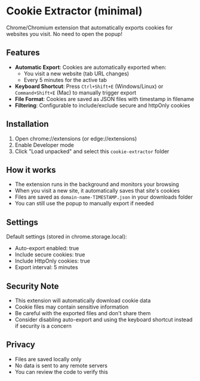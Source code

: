 # Cookie Extractor (minimal)

Chrome/Chromium extension that automatically exports cookies for websites you visit. No need to open the popup!

## Features
- **Automatic Export**: Cookies are automatically exported when:
  - You visit a new website (tab URL changes)
  - Every 5 minutes for the active tab
- **Keyboard Shortcut**: Press `Ctrl+Shift+E` (Windows/Linux) or `Command+Shift+E` (Mac) to manually trigger export
- **File Format**: Cookies are saved as JSON files with timestamp in filename
- **Filtering**: Configurable to include/exclude secure and httpOnly cookies

## Installation
1. Open chrome://extensions (or edge://extensions)
2. Enable Developer mode
3. Click "Load unpacked" and select this `cookie-extractor` folder

## How it works
- The extension runs in the background and monitors your browsing
- When you visit a new site, it automatically saves that site's cookies
- Files are saved as `domain-name-TIMESTAMP.json` in your downloads folder
- You can still use the popup to manually export if needed

## Settings
Default settings (stored in chrome.storage.local):
- Auto-export enabled: true
- Include secure cookies: true
- Include HttpOnly cookies: true
- Export interval: 5 minutes

## Security Note
- This extension will automatically download cookie data
- Cookie files may contain sensitive information
- Be careful with the exported files and don't share them
- Consider disabling auto-export and using the keyboard shortcut instead if security is a concern

## Privacy
- Files are saved locally only
- No data is sent to any remote servers
- You can review the code to verify this
